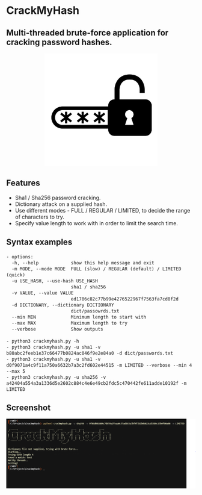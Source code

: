 # CrackMyHash
## Multi-threaded brute-force application for cracking password hashes.

<p align="center">
<img src="imgs/logo.png" width="300">
</p>

## Features 
- Sha1 / Sha256 password cracking.
- Dictionary attack on a supplied hash.
- Use different modes - FULL / REGULAR / LIMITED, to decide the range of characters to try.
- Specify value length to work with in order to limit the search time.

## Syntax examples
```
- options:
  -h, --help            show this help message and exit
  -m MODE, --mode MODE  FULL (slow) / REGULAR (default) / LIMITED (quick)
  -u USE_HASH, --use-hash USE_HASH
                        sha1 / sha256
  -v VALUE, --value VALUE
                        ed1706c82c77b99e4276522967f7563fa7cd8f2d
  -d DICTIONARY, --dictionary DICTIONARY
                        dict/passowrds.txt
  --min MIN             Minimum length to start with
  --max MAX             Maximum length to try
  --verbose             Show outputs

- python3 crackmyhash.py -h
- python3 crackmyhash.py -u sha1 -v b80abc2feeb1e37c66477b0824ac046f9e2e84a0 -d dict/passwords.txt
- python3 crackmyhash.py -u sha1 -v d0f9071a4c9f11a750a6632b7a3c2fd602e44515 -m LIMITED --verbose --min 4 --max 5
- python3 crackmyhash.py -u sha256 -v a42404a554a3a1336d5e2602c884c4e6e49cb2fdc5c470442fe611adde10192f -m LIMITED
```

## Screenshot

<p align="center">
<img src="imgs/s.png" width="750">
</p>
